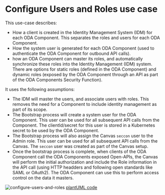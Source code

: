 # Configure Users and Roles use case

This use-case describes:
* How a client is created in the Identity Management System (IDM) for each ODA Component. This separates the roles and users for each ODA Component. 
* How the system user is generated for each ODA Component (used to authenticate the ODA Component for outbound API calls).
* how an ODA Component can master its roles, and automatically synchronize these roles into the Identity Management (IDM) system. There are options for static roles (defined in the ODA Component) and dynamic roles (exposed by the ODA Component through an API as part of the ODA Components Security Function).

It uses the following assumptions:

* The IDM will master the users, and associate users with roles. This removes the need for a Component to include identity management as part of its scope.
* The Bootstrap process will create a system user for the ODA Component. This user can be used for all subsequent API calls from the Component. The clientId/secret for this user is stored in a Kubernetes secret to be used by the ODA Component.
* The Bootstrap process will also assign the Canvas `seccon` user to the Admin role. This user can be used for all subsequent API calls from the Canvas. The `seccon` user was created as part of the Canvas setup.
* Once the bootstrap process is complete, when clients of the ODA Component call the ODA Components exposed Open-APIs, the Canvas will perform the initial authorization and include the Role information in the API call (using HTTP headders and following open standards like SAML or OAuth2). The ODA Component can use this to perform access control on the data it masters.

![configure-users-and-roles](http://www.plantuml.com/plantuml/proxy?cache=no&src=https://raw.githubusercontent.com/tmforum-oda/oda-canvas/main/usecase-library/pumlFiles/configure-users-and-roles.puml)
[plantUML code](pumlFiles/configure-users-and-roles.puml)
